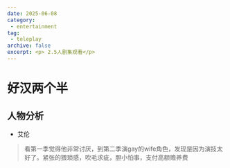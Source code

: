 ```yaml
---
date: 2025-06-08
category: 
 - entertainment
tag:
 - teleplay
archive: false
excerpt: <p> 2.5人剧集观看</p>
---
```


# 好汉两个半
## 人物分析
* 艾伦
> 看第一季觉得他非常讨厌，到第二季演gay的wife角色，发现是因为演技太好了。紧张的猥琐感，吹毛求疵，胆小怕事，支付高额赡养费